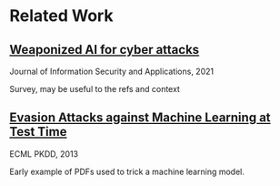# Related Work

## [Weaponized AI for cyber attacks](https://www.sciencedirect.com/science/article/pii/S2214212620308620)

Journal of Information Security and Applications, 2021

Survey, may be useful to the refs and context

## [Evasion Attacks against Machine Learning at Test Time](https://link.springer.com/chapter/10.1007/978-3-642-40994-3_25)

ECML PKDD, 2013

Early example of PDFs used to trick a machine learning model.


